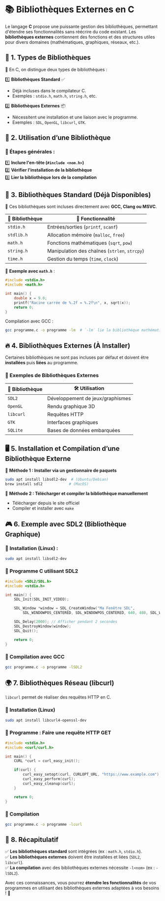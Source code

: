 # 📚 Bibliothèques Externes en C  

Le langage **C** propose une puissante gestion des bibliothèques, permettant d'étendre ses fonctionnalités sans réécrire du code existant. Les **bibliothèques externes** contiennent des fonctions et des structures utiles pour divers domaines (mathématiques, graphiques, réseaux, etc.).  

## 📝 1. Types de Bibliothèques  

📌 En C, on distingue deux types de bibliothèques :  

1️⃣ **Bibliothèques Standard** ✅  
   - Déjà incluses dans le compilateur C.  
   - Exemples : `stdio.h`, `math.h`, `string.h`, etc.  

2️⃣ **Bibliothèques Externes** 📦  
   - Nécessitent une installation et une liaison avec le programme.  
   - Exemples : `SDL`, `OpenGL`, `libcurl`, `GTK`.  


## 🔗 2. Utilisation d’une Bibliothèque  

### 📌 Étapes générales :  

1️⃣ **Inclure l'en-tête (`#include <nom.h>`)**  
2️⃣ **Vérifier l'installation de la bibliothèque**  
3️⃣ **Lier la bibliothèque lors de la compilation**  


## 📌 3. Bibliothèques Standard (Déjà Disponibles)  

🔹 Ces bibliothèques sont incluses directement avec **GCC, Clang ou MSVC**.  

| 📂 Bibliothèque | 📌 Fonctionnalité |
|---------------|---------------------------|
| `stdio.h`    | Entrées/sorties (`printf`, `scanf`) |
| `stdlib.h`   | Allocation mémoire (`malloc`, `free`) |
| `math.h`     | Fonctions mathématiques (`sqrt`, `pow`) |
| `string.h`   | Manipulation des chaînes (`strlen`, `strcpy`) |
| `time.h`     | Gestion du temps (`time`, `clock`) |

🔹 **Exemple avec `math.h`** :  

```c
#include <stdio.h>
#include <math.h>

int main() {
    double x = 9.0;
    printf("Racine carrée de %.2f = %.2f\n", x, sqrt(x));
    return 0;
}
```

Compilation avec GCC :  
```sh
gcc programme.c -o programme -lm  # `-lm` lie la bibliothèque mathématique
```


## 🔥 4. Bibliothèques Externes (À Installer)  

Certaines bibliothèques ne sont pas incluses par défaut et doivent être **installées** puis **liées** au programme.  

### 🎨 Exemples de Bibliothèques Externes  

| 📂 Bibliothèque | 🛠️ Utilisation |
|---------------|---------------------------|
| `SDL2`       | Développement de jeux/graphismes |
| `OpenGL`     | Rendu graphique 3D |
| `libcurl`    | Requêtes HTTP |
| `GTK`        | Interfaces graphiques |
| `SQLite`     | Bases de données embarquées |


## 🖥️ 5. Installation et Compilation d’une Bibliothèque Externe  

🔹 **Méthode 1 : Installer via un gestionnaire de paquets**  
```sh
sudo apt install libsdl2-dev  # (Ubuntu/Debian)
brew install sdl2            # (MacOS)
```

🔹 **Méthode 2 : Télécharger et compiler la bibliothèque manuellement**  
- Télécharger depuis le site officiel  
- Compiler et installer avec `make`  


## 🎮 6. Exemple avec SDL2 (Bibliothèque Graphique)  

### 📌 Installation (Linux) :  
```sh
sudo apt install libsdl2-dev
```

### 📌 Programme C utilisant SDL2  

```c
#include <SDL2/SDL.h>
#include <stdio.h>

int main() {
    SDL_Init(SDL_INIT_VIDEO);

    SDL_Window *window = SDL_CreateWindow("Ma Fenêtre SDL",
        SDL_WINDOWPOS_CENTERED, SDL_WINDOWPOS_CENTERED, 640, 480, SDL_WINDOW_SHOWN);

    SDL_Delay(2000); // Afficher pendant 2 secondes
    SDL_DestroyWindow(window);
    SDL_Quit();

    return 0;
}
```

### 📌 Compilation avec GCC  
```sh
gcc programme.c -o programme -lSDL2
```


## 🌍 7. Bibliothèques Réseau (libcurl)  

`libcurl` permet de réaliser des requêtes HTTP en C.  

### 📌 Installation (Linux)  
```sh
sudo apt install libcurl4-openssl-dev
```

### 📌 Programme : Faire une requête HTTP GET  

```c
#include <stdio.h>
#include <curl/curl.h>

int main() {
    CURL *curl = curl_easy_init();

    if(curl) {
        curl_easy_setopt(curl, CURLOPT_URL, "https://www.example.com");
        curl_easy_perform(curl);
        curl_easy_cleanup(curl);
    }

    return 0;
}
```

### 📌 Compilation  
```sh
gcc programme.c -o programme -lcurl
```

## 🎯 8. Récapitulatif  

✅ **Les bibliothèques standard** sont intégrées (ex : `math.h`, `stdio.h`).  
✅ **Les bibliothèques externes** doivent être installées et liées (`SDL2`, `libcurl`).  
✅ **La compilation** avec des bibliothèques externes nécessite `-l<nom>` (ex : `-lSDL2`).  

Avec ces connaissances, vous pourrez **étendre les fonctionnalités** de vos programmes en utilisant des bibliothèques externes adaptées à vos besoins ! 🚀